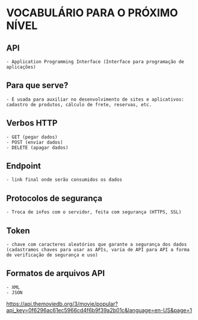 # VOCABULÁRIO PARA O PRÓXIMO NÍVEL

## API 
    - Application Programming Interface (Interface para programação de aplicações)

## Para que serve?
    - É usada para auxiliar no desenvolvimento de sites e aplicativos: cadastro de produtos, cálculo de frete, reservas, etc.

## Verbos HTTP
    - GET (pegar dados)
    - POST (enviar dados)
    - DELETE (apagar dados)

## Endpoint 
    - link final onde serão consumidos os dados 

## Protocolos de segurança 
    - Troca de infos com o servidor, feita com segurança (HTTPS, SSL)

## Token 
    - chave com caracteres aleatórios que garante a segurança dos dados (cadastramos chaves para usar as APIs, varia de API para API a forma de verificação de segurança e uso)

## Formatos de arquivos API 
    - XML 
    - JSON 

https://api.themoviedb.org/3/movie/popular?api_key=0f6296ac61ec5966cd4f6b9f39a2b01c&language=en-US&page=1